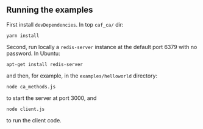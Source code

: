 ## Running the examples

First install `devDependencies`. In top `caf_ca/` dir:

    yarn install

Second, run locally a `redis-server` instance at the default port 6379 with no password. In Ubuntu:

    apt-get install redis-server

and then, for example,  in the `examples/helloworld` directory:

    node ca_methods.js

to start the server at port 3000, and

    node client.js

to run the client code.
